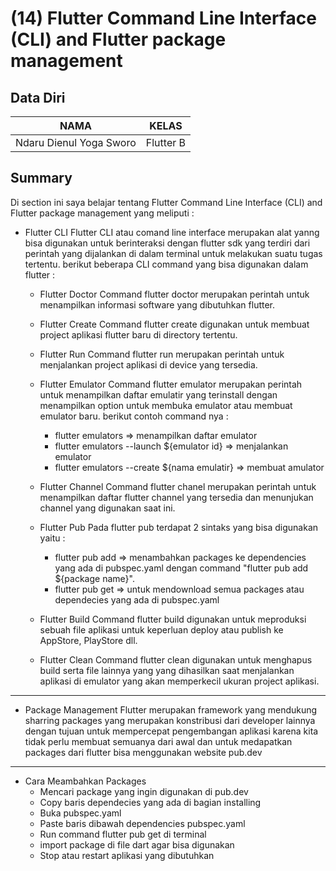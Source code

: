 # (14) Flutter Command Line Interface (CLI) and Flutter package management

## Data Diri

| NAMA |  KELAS
|--|--|
| Ndaru Dienul Yoga Sworo  |  Flutter B

## Summary

Di section ini saya belajar tentang Flutter Command Line Interface (CLI) and Flutter package management yang meliputi :

- Flutter CLI
  Flutter CLI atau comand line interface merupakan alat yanng bisa digunakan untuk berinteraksi dengan flutter sdk yang terdiri dari perintah yang dijalankan di dalam terminal untuk melakukan suatu tugas tertentu. berikut beberapa CLI command yang bisa digunakan dalam flutter :

  - Flutter Doctor
    Command flutter doctor merupakan perintah untuk menampilkan informasi software yang dibutuhkan flutter.

  - Flutter Create
    Command flutter create digunakan untuk membuat project aplikasi flutter baru di directory tertentu.

  - Flutter Run
    Command flutter run merupakan perintah untuk menjalankan project aplikasi di device yang tersedia.

  - Flutter Emulator
    Command flutter emulator merupakan perintah untuk menampilkan daftar emulatir yang terinstall dengan menampilkan option untuk membuka emulator atau membuat emulator baru. berikut contoh command nya :

    - flutter emulators => menampilkan daftar emulator
    - flutter emulators --launch ${emulator id} => menjalankan emulator
    - flutter emulators --create ${nama emulatir} => membuat amulator

  - Flutter Channel
    Command flutter chanel merupakan perintah untuk menampilkan daftar flutter channel yang tersedia dan menunjukan channel yang digunakan saat ini.

  - Flutter Pub
    Pada flutter pub terdapat 2 sintaks yang bisa digunakan yaitu :

    - flutter pub add => menambahkan packages ke dependencies yang ada di pubspec.yaml dengan command "flutter pub add ${package name}".
    - flutter pub get => untuk mendownload semua packages atau dependecies yang ada di pubspec.yaml

  - Flutter Build
    Command flutter build digunakan untuk meproduksi sebuah file aplikasi untuk keperluan deploy atau publish ke AppStore, PlayStore dll.

  - Flutter Clean
    Command flutter clean digunakan untuk menghapus build serta file lainnya yang yang dihasilkan saat menjalankan aplikasi di emulator yang akan memperkecil ukuran project aplikasi.

---

- Package Management
  Flutter merupakan framework yang mendukung sharring packages yang merupakan konstribusi dari developer lainnya dengan tujuan untuk mempercepat pengembangan aplikasi karena kita tidak perlu membuat semuanya dari awal dan untuk medapatkan packages dari flutter bisa menggunakan website pub.dev

---

- Cara Meambahkan Packages
  - Mencari package yang ingin digunakan di pub.dev
  - Copy baris dependecies yang ada di bagian installing
  - Buka pubspec.yaml
  - Paste baris dibawah dependencies pubspec.yaml
  - Run command flutter pub get di terminal
  - import package di file dart agar bisa digunakan
  - Stop atau restart aplikasi yang dibutuhkan
